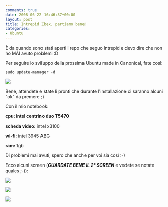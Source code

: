 ```yaml
---
comments: true
date: 2008-06-22 16:46:37+00:00
layout: post
title: Intrepid Ibex, partiamo bene!
categories:
- Ubuntu
---
```


È da quando sono stati aperti i repo che seguo Intrepid e devo dire che non ho MAI avuto problemi :D

Per seguire lo sviluppo della prossima Ubuntu made in Canonical, fate così:

` sudo update-manager -d `

[![](http://www.allfreeportal.com/imghost/thumbs/153107Schermata.png)](http://www.allfreeportal.com/imghost/viewer.php?id=153107Schermata.png)

Bene, attendete e state li pronti che durante l'installazione ci saranno alcuni "ok" da premere ;)

Con il mio notebook:

**cpu: intel centrino duo T5470**

**scheda video:** intel x3100

**wi-fi:** intel 3945 ABG

**ram:** 1gb

Di problemi mai avuti, spero che anche per voi sia così :-)

Ecco alcuni screen (_**GUARDATE BENE IL 2° SCREEN**_ e vedete se notate qualcs ;-)):

[![](http://www.allfreeportal.com/imghost/thumbs/2946571.png)](http://www.allfreeportal.com/imghost/viewer.php?id=2946571.png)

[![](http://www.allfreeportal.com/imghost/thumbs/3374442.png)](http://www.allfreeportal.com/imghost/viewer.php?id=3374442.png)

[![](http://www.allfreeportal.com/imghost/thumbs/570763.png)](http://www.allfreeportal.com/imghost/viewer.php?id=570763.png)
